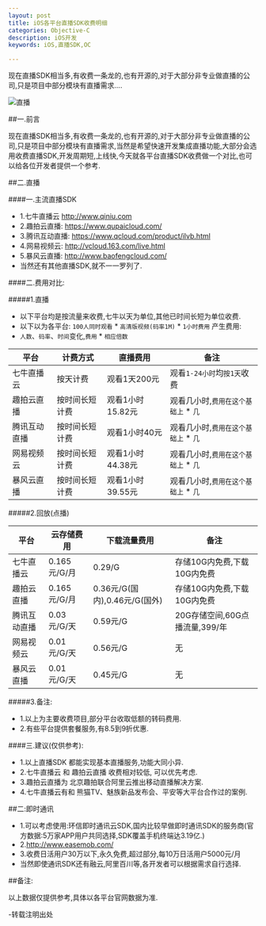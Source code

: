 ```yaml
---
layout: post
title: iOS各平台直播SDK收费明细
categories: Objective-C
description: iOS开发
keywords: iOS,直播SDK,OC

---
```


现在直播SDK相当多,有收费一条龙的,也有开源的,对于大部分非专业做直播的公司,只是项目中部分模块有直播需求....

![直播](http://upload-images.jianshu.io/upload_images/2229730-0cc6543dea2318f4.png?imageMogr2/auto-orient/strip%7CimageView2/2/w/1240)

##一.前言

现在直播SDK相当多,有收费一条龙的,也有开源的,对于大部分非专业做直播的公司,只是项目中部分模块有直播需求,当然是希望快速开发集成直播功能,大部分会选用收费直播SDK,开发周期短,上线快,今天就各平台直播SDK收费做一个对比,也可以给各位开发者提供一个参考.

##二.直播

####一.主流直播SDK

*    1.七牛直播云
     http://www.qiniu.com
*    2.趣拍云直播:
    https://www.qupaicloud.com/
*    3.腾讯互动直播: 
     https://www.qcloud.com/product/ilvb.html
*    4.网易视频云:
    http://vcloud.163.com/live.html
*    5.暴风云直播:
    http://www.baofengcloud.com/
*   当然还有其他直播SDK,就不一一罗列了.

####二.费用对比:

#####1.直播

*    以下平台均是按流量来收费,七牛以天为单位,其他已时间长短为单位收费.
*    以下以为各平台: `100人同时观看`  * `高清版视频(码率1M)`  * `1小时费用` 产生费用:
*    `人数`、`码率`、`时间`变化,`费用` * `相应倍数`

平台 | 计费方式 | 直播费用 | 备注
----|---------|---------|---------
七牛直播云| 按天计费   | 观看1天200元|观看`1-24小时`均`按1天`收费
趣拍云直播| 按时间长短计费 | 观看1小时15.82元|观看几小时,`费用在这个基础上` * `几`
腾讯互动直播|按时间长短计费 | 观看1小时40元|观看几小时,`费用在这个基础上` * `几`
网易视频云| 按时间长短计费 |观看1小时44.38元|观看几小时,`费用在这个基础上` * `几`
暴风云直播| 按时间长短计费 | 观看1小时39.55元|观看几小时,`费用在这个基础上` * `几`

#####2.回放(点播)

 平台 | 云存储费用 | 下载流量费用 |备注
----|---------|---------|---------
七牛直播云| 0.165元/G/月  | 0.29/G|存储10G内免费,下载10G内免费
趣拍云直播| 0.165元/G/月 | 0.36元/G(国内),0.46元/G(国外)|存储10G内免费,下载10G内免费
腾讯互动直播| 0.03元/G/天| 0.59元/G|20G存储空间,60G点播流量,399/年
网易视频云| 0.01元/G/天 |0.56元/G |无
暴风云直播| 0.01元/G/天 |0.45元/G|无

#####3.备注:

*    1.以上为主要收费项目,部分平台收取低额的转码费用.
*    2.有些平台提供套餐服务,有8.5到9折优惠.

####三.建议(仅供参考):

*    1.以上直播SDK 都能实现基本直播服务,功能大同小异.
*    2.七牛直播云 和 趣拍云直播 收费相对较低, 可以优先考虑.
*    3.趣拍云直播为 北京趣拍联合阿里云推出移动直播解决方案.
*    4.七牛直播云有和 熊猫TV、魅族新品发布会、平安等大平台合作过的案例.

##二:即时通讯

*    1.可以考虑使用:环信即时通讯云SDK,国内比较早做即时通讯SDK的服务商(官方数据:5万家APP用户共同选择,SDK覆盖手机终端达3.19亿.)
*    2.http://www.easemob.com/
*    3.收费日活用户30万以下,永久免费,超过部分,每10万日活用户5000元/月
*    当然即使通讯SDK还有融云,阿里百川等,各开发者可以根据需求自行选择.

##备注:

以上数据仅提供参考,具体以各平台官网数据为准.

-转载注明出处